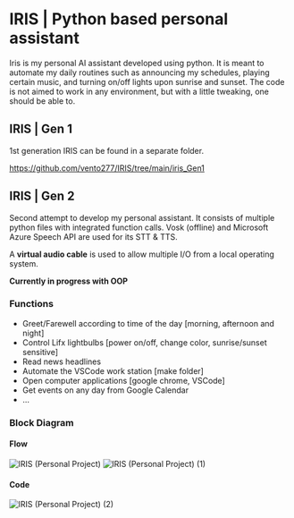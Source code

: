 # IRIS | Python based personal assistant

Iris is my personal AI assistant developed using python. It is meant to automate my daily routines such as announcing my schedules, playing certain music, and turning on/off lights upon sunrise and sunset. The code is not aimed to work in any environment, but with a little tweaking, one should be able to. 

## IRIS | Gen 1

1st generation IRIS can be found in a separate folder.

https://github.com/vento277/IRIS/tree/main/iris_Gen1

## IRIS | Gen 2

Second attempt to develop my personal assistant. It consists of multiple python files with integrated function calls. Vosk (offline) and Microsoft Azure Speech API are used for its STT & TTS.

A **virtual audio cable** is used to allow multiple I/O from a local operating system. 

**Currently in progress with OOP** 


### Functions
- Greet/Farewell according to time of the day [morning, afternoon and night]
- Control Lifx lightbulbs [power on/off, change color, sunrise/sunset sensitive]
- Read news headlines
- Automate the VSCode work station [make folder]
- Open computer applications [google chrome, VSCode] 
- Get events on any day from Google Calendar
- ...

### Block Diagram

#### Flow
![IRIS (Personal Project)](https://user-images.githubusercontent.com/63937643/170426388-b90150c9-7b3f-4945-a45b-4b611d9af595.jpg)
![IRIS (Personal Project) (1)](https://user-images.githubusercontent.com/63937643/170426385-3dc55db4-cef0-4fb8-bc4c-7015a769b7aa.jpg)

#### Code
![IRIS (Personal Project) (2)](https://user-images.githubusercontent.com/63937643/170426391-a47728b4-8bfd-43af-a7ea-ce6f4d9b3bf7.jpg)


